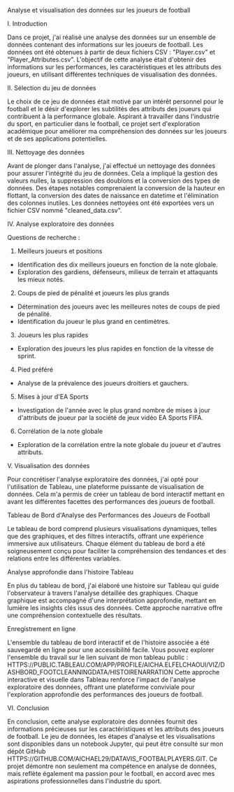 Analyse et visualisation des données sur les joueurs de football



I. Introduction

Dans ce projet, j'ai réalisé une analyse des données sur un ensemble de données contenant des informations sur les joueurs de football. Les données ont été obtenues à partir de deux fichiers CSV : "Player.csv" et "Player_Attributes.csv". L'objectif de cette analyse était d'obtenir des informations sur les performances, les caractéristiques et les attributs des joueurs, en utilisant différentes techniques de visualisation des données.

II. Sélection du jeu de données

Le choix de ce jeu de données était motivé par un intérêt personnel pour le football et le désir d'explorer les subtilités des attributs des joueurs qui contribuent à la performance globale. Aspirant à travailler dans l'industrie du sport, en particulier dans le football, ce projet sert d'exploration académique pour améliorer ma compréhension des données sur les joueurs et de ses applications potentielles.

III. Nettoyage des données

Avant de plonger dans l'analyse, j'ai effectué un nettoyage des données pour assurer l'intégrité du jeu de données. Cela a impliqué la gestion des valeurs nulles, la suppression des doublons et la conversion des types de données. Des étapes notables comprenaient la conversion de la hauteur en flottant, la conversion des dates de naissance en datetime et l'élimination des colonnes inutiles. Les données nettoyées ont été exportées vers un fichier CSV nommé "cleaned_data.csv".





IV. Analyse exploratoire des données

Questions de recherche :

1.	Meilleurs joueurs et positions
- Identification des dix meilleurs joueurs en fonction de la note globale.
- Exploration des gardiens, défenseurs, milieux de terrain et attaquants les mieux notés.

2.	Coups de pied de pénalité et joueurs les plus grands
- Détermination des joueurs avec les meilleures notes de coups de pied de pénalité.
- Identification du joueur le plus grand en centimètres.

3.	Joueurs les plus rapides
- Exploration des joueurs les plus rapides en fonction de la vitesse de sprint.

4.	Pied préféré
- Analyse de la prévalence des joueurs droitiers et gauchers.

5.	Mises à jour d'EA Sports
- Investigation de l'année avec le plus grand nombre de mises à jour d'attributs de joueur par la société de jeux vidéo EA Sports FIFA.

6.	Corrélation de la note globale
- Exploration de la corrélation entre la note globale du joueur et d'autres attributs.

V. Visualisation des données

Pour concrétiser l'analyse exploratoire des données, j'ai opté pour l'utilisation de Tableau, une plateforme puissante de visualisation de données. Cela m'a permis de créer un tableau de bord interactif mettant en avant les différentes facettes des performances des joueurs de football.


Tableau de Bord d'Analyse des Performances des Joueurs de Football

Le tableau de bord comprend plusieurs visualisations dynamiques, telles que des graphiques, et des filtres interactifs, offrant une expérience immersive aux utilisateurs. Chaque élément du tableau de bord a été soigneusement conçu pour faciliter la compréhension des tendances et des relations entre les différentes variables.

Analyse approfondie dans l'histoire Tableau

En plus du tableau de bord, j'ai élaboré une histoire sur Tableau qui guide l'observateur à travers l'analyse détaillée des graphiques. Chaque graphique est accompagné d'une interprétation approfondie, mettant en lumière les insights clés issus des données. Cette approche narrative offre une compréhension contextuelle des résultats.

Enregistrement en ligne

L'ensemble du tableau de bord interactif et de l'histoire associée a été sauvegardé en ligne pour une accessibilité facile. Vous pouvez explorer l'ensemble du travail sur le lien suivant de mon tableau public : HTTPS://PUBLIC.TABLEAU.COM/APP/PROFILE/AICHA.ELFELCHAOUI/VIZ/DASHBORD_FOOTCLEANNINGDATA/HISTOIRENARRATION
Cette approche interactive et visuelle dans Tableau renforce l'impact de l'analyse exploratoire des données, offrant une plateforme conviviale pour l'exploration approfondie des performances des joueurs de football.

VI. Conclusion

En conclusion, cette analyse exploratoire des données fournit des informations précieuses sur les caractéristiques et les attributs des joueurs de football. Le jeu de données, les étapes d'analyse et les visualisations sont disponibles dans un notebook Jupyter, qui peut être consulté sur mon dépôt GitHub HTTPS://GITHUB.COM/AICHAEL29/DATAVIS_FOOTBALPLAYERS.GIT. Ce projet démontre non seulement ma compétence en analyse de données, mais reflète également ma passion pour le football, en accord avec mes aspirations professionnelles dans l'industrie du sport.


